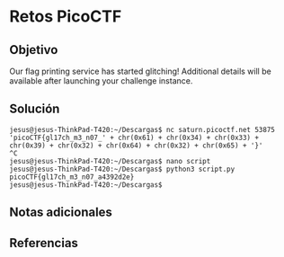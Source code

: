 # Retos PicoCTF


## Objetivo 

Our flag printing service has started glitching!
Additional details will be available after launching your challenge instance.
## Solución 

```
jesus@jesus-ThinkPad-T420:~/Descargas$ nc saturn.picoctf.net 53875
'picoCTF{gl17ch_m3_n07_' + chr(0x61) + chr(0x34) + chr(0x33) + chr(0x39) + chr(0x32) + chr(0x64) + chr(0x32) + chr(0x65) + '}'
^C
jesus@jesus-ThinkPad-T420:~/Descargas$ nano script
jesus@jesus-ThinkPad-T420:~/Descargas$ python3 script.py 
picoCTF{gl17ch_m3_n07_a4392d2e}
jesus@jesus-ThinkPad-T420:~/Descargas$ 

```

## Notas adicionales 

## Referencias 

